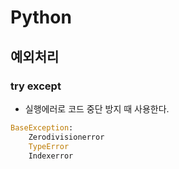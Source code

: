 # Python

## 예외처리

### try except

- 실행에러로 코드 중단 방지 때 사용한다.





``` python
BaseException:
    Zerodivisionerror
    TypeError
    Indexerror
```

